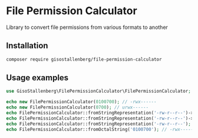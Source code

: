 # File Permission Calculator
Library to convert file permissions from various formats to another

## Installation
```bash
composer require gisostallenberg/file-permission-calculator
```

## Usage examples
```php
use GisoStallenberg\FilePermissionCalculator\FilePermissionCalculator;

echo new FilePermissionCalculator(0100700); // -rwx------
echo new FilePermissionCalculator(0700); // urwx------
echo FilePermissionCalculator::fromStringRepresentation('-rw-r--r--')->getMode(); // 33188
echo FilePermissionCalculator::fromStringRepresentation('-rw-r--r--')->getOctalString(); // 100644
echo FilePermissionCalculator::fromStringRepresentation('-rw-r--r--'); // -rw-r--r--
echo FilePermissionCalculator::fromOctalString('0100700'); // -rwx------
```
